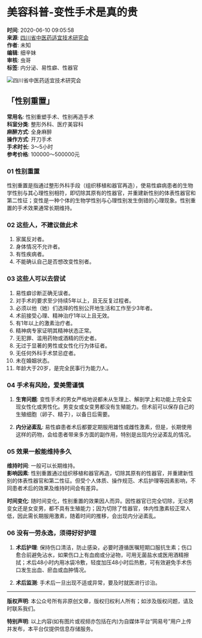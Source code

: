 # 美容科普-变性手术是真的贵

**时间**: 2020-06-10 09:05:58  
**来源**: [四川省中医药适宜技术研究会](https://www.163.com/dy/media/T1556068661687.html)  
**作者**: 未知  
**编辑**: 细辛妹  
**审核**: 虫哥  
**标签**: 内分泌、易性癖、性器官

![四川省中医药适宜技术研究会](https://nimg.ws.126.net/?url=http://dingyue.ws.126.net/DPgNz6M9uM3rFatyPUe497tXB=fRzHvE9eVFkC8iIA=2v1556068624019.png&thumbnail=160y160&quality=80&type=jpg)

## 「性别重置」

**常用名**: 性别重塑手术、性别再造手术  
**科室分类**: 整形外科、医疗美容科  
**麻醉方式**: 全身麻醉  
**操作方式**: 开刀手术  
**手术时长**: 3～5小时  
**参考价格**: 100000～500000元

### 01 性别重置

性别重置是指通过整形外科手段（组织移植和器官再造），使易性癖病患者的生物学性别与其心理性别相符，即切除其原有的性器官，并重建新性别的体表性器官和第二性征；变性是一种个体的生物学性别与心理性别发生倒错的心理现象。性别重置的手术效果通常长期维持。

### 02 这些人，不建议做此术

1. 家属反对者。
2. 身体情况不允许者。
3. 有性疾病者。
4. 不能确认自己是否想改变性别者。

### 03 这些人可以去尝试

1. 易性癖诊断正确无误者。
2. 对手术的要求至少持续5年以上，且无反复过程者。
3. 必须以他（她）们选择的性别公开地生活和工作至少3年者。
4. 术前接受心理、精神治疗1年以上且无效。
5. 有1年以上的激素治疗者。
6. 精神病专家证明其精神状态正常。
7. 无犯罪、滥用药物或酒精的历史者。
8. 无过于显著的男性或女性化行为体征者。
9. 无任何外科手术禁忌症者。
10. 未在婚姻状态。
11. 年龄大于20岁，是完全民事行为能力人。

### 04 手术有风险，爱美需谨慎

1. **生育问题**: 变性手术的男女严格地说都未从生理上、解剖学上和功能上完全实现女性化或男性化。男变女或女变男都没有生殖能力。但术前可以保存自己的生殖细胞（卵子、精子），以备日后需要。
   
2. **内分泌紊乱**: 易性癖患者术后都要定期服用雄性或雌性激素，但是，长期使用这样的药物，会给患者带来多方面的副作用，特别是出现内分泌紊乱的情况。

### 05 效果一般能维持多久

**维持时间**: 一般可以长期维持。  
**影响因素**: 性别重置通过组织移植和器官再造，切除其原有的性器官，并重建新性别的体表性器官和第二性征。但受个人体质、操作规范、术后护理等因素影响，不同患者术后的效果及维持时间会有差异。

**时间变化**: 随时间变化，性别重置的效果因人而异。因性器官已完全切除，无论男变女还是女变男，都不具有生殖能力；因为切除了性器官，体内性激素较正常人低，因此需长期服用激素，随着时间的推移，会出现内分泌紊乱。

### 06 没有一劳永逸，须得好好护理

1. **术后护理**: 保持伤口清洁，防止感染，必要时遵循医嘱短期口服抗生素；伤口愈合前避免沾水，如果伤口上有血痂或分泌物，可用无菌盐水或医用酒精擦拭；术后48小时内用冰袋冷敷，轻度加压48小时后热敷，可有效避免手术伤口发生出血、瘀血或血肿情况。

2. **术后监测**: 手术后一旦出现不适或异常，要及时就医进行诊治。

---

**版权声明**: 本公众号所有非原创文章，版权归权利人所有；如涉及版权问题，请及时联系我们。

**特别声明**: 以上内容(如有图片或视频亦包括在内)为自媒体平台“网易号”用户上传并发布，本平台仅提供信息存储服务。